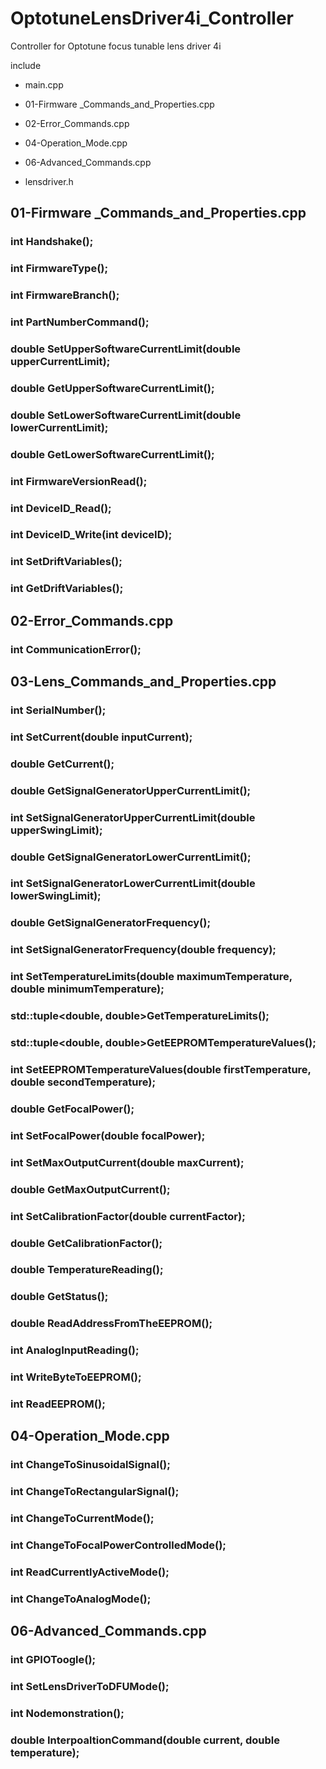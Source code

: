 # OptotuneLensDriver4i_Controller
Controller for Optotune focus tunable lens driver 4i

include 
- main.cpp
- 01-Firmware _Commands_and_Properties.cpp
- 02-Error_Commands.cpp
- 04-Operation_Mode.cpp
- 06-Advanced_Commands.cpp

- lensdriver.h

## 01-Firmware _Commands_and_Properties.cpp
### int		Handshake();

### int		FirmwareType();

### int		FirmwareBranch();

### int		PartNumberCommand();

### double	SetUpperSoftwareCurrentLimit(double upperCurrentLimit);
### double	GetUpperSoftwareCurrentLimit();
### double	SetLowerSoftwareCurrentLimit(double lowerCurrentLimit);
### double	GetLowerSoftwareCurrentLimit();
### int		FirmwareVersionRead();
### int		DeviceID_Read();
### int		DeviceID_Write(int deviceID);
### int		SetDriftVariables();
### int		GetDriftVariables();

## 02-Error_Commands.cpp
### int CommunicationError();

## 03-Lens_Commands_and_Properties.cpp
### int		SerialNumber();
### int		SetCurrent(double inputCurrent);
### double	GetCurrent();
### double	GetSignalGeneratorUpperCurrentLimit();
### int		SetSignalGeneratorUpperCurrentLimit(double upperSwingLimit);
### double	GetSignalGeneratorLowerCurrentLimit();
### int		SetSignalGeneratorLowerCurrentLimit(double lowerSwingLimit);
### double	GetSignalGeneratorFrequency();
### int		SetSignalGeneratorFrequency(double frequency);
### int		SetTemperatureLimits(double maximumTemperature, double minimumTemperature);
### std::tuple<double, double>GetTemperatureLimits();
### std::tuple<double, double>GetEEPROMTemperatureValues();
### int		SetEEPROMTemperatureValues(double firstTemperature, double secondTemperature);
### double	GetFocalPower();
### int		SetFocalPower(double focalPower);
### int		SetMaxOutputCurrent(double maxCurrent);
### double	GetMaxOutputCurrent();
### int		SetCalibrationFactor(double currentFactor);
### double	GetCalibrationFactor();
### double	TemperatureReading();
### double	GetStatus();
### double	ReadAddressFromTheEEPROM();
### int		AnalogInputReading();
### int		WriteByteToEEPROM();
### int		ReadEEPROM();

## 04-Operation_Mode.cpp
### int ChangeToSinusoidalSignal();
### int ChangeToRectangularSignal();
### int ChangeToCurrentMode();
### int ChangeToFocalPowerControlledMode();
### int ReadCurrentlyActiveMode();
### int ChangeToAnalogMode();

## 06-Advanced_Commands.cpp
### int GPIOToogle();
### int SetLensDriverToDFUMode();
### int Nodemonstration();
### double InterpoaltionCommand(double current, double temperature);

